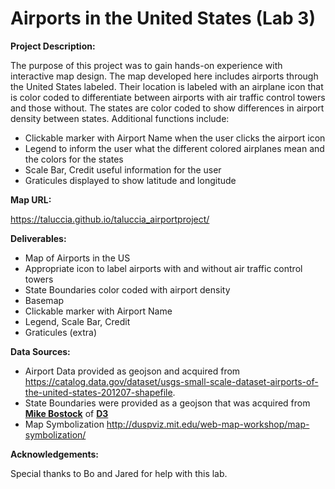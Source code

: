 # Airports in the United States (Lab 3)

**Project Description:**

The purpose of this project was to gain hands-on experience with interactive map design. The map developed here includes airports through the United States labeled. Their location is labeled with an airplane icon that is color coded to differentiate between airports with air traffic control towers and those without. The states are color coded to show differences in airport density between states. Additional functions include:

- Clickable marker with Airport Name when the user clicks the airport icon
- Legend to inform the user what the different colored airplanes mean and the colors for the states 
- Scale Bar, Credit useful information for the user
- Graticules displayed to show latitude and longitude  



**Map URL:**

<https://taluccia.github.io/taluccia_airportproject/>

**Deliverables:**

- Map of Airports in the US
- Appropriate icon to label airports with and without air traffic control towers
- State Boundaries color coded with airport density
- Basemap
- Clickable marker with Airport Name
- Legend, Scale Bar, Credit
- Graticules (extra)



**Data Sources:**

- Airport Data provided as geojson and acquired from <https://catalog.data.gov/dataset/usgs-small-scale-dataset-airports-of-the-united-states-201207-shapefile>. 
- State Boundaries were provided as a geojson that was acquired from **[Mike Bostock](https://bost.ocks.org/mike/)** of **[D3](https://d3js.org/)**
- Map Symbolization <http://duspviz.mit.edu/web-map-workshop/map-symbolization/>



**Acknowledgements:**

Special thanks to Bo and Jared for help with this lab.



